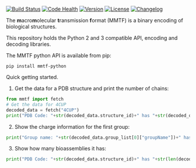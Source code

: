 [![Build Status](https://travis-ci.org/rcsb/mmtf-python.svg?branch=master)](https://travis-ci.org/rcsb/mmtf-python)
[![Code Health](https://landscape.io/github/rcsb/mmtf-python/master/landscape.svg?style=flat)](https://landscape.io/github/rcsb/mmtf-python/master)
[![Version](http://img.shields.io/badge/version-1.1.2-blue.svg?style=flat)](https://github.com/rcsb/mmtf-python/)
[![License](http://img.shields.io/badge/license-Apache%202.0-blue.svg?style=flat)](https://github.com/rcsb/mmtf-python/blob/master/LICENSE.txt)
[![Changelog](https://img.shields.io/badge/changelog--lightgrey.svg?style=flat)](https://github.com/rcsb/mmtf-python/blob/master/CHANGELOG.md)


The **m**acro**m**olecular **t**ransmission **f**ormat (MMTF) is a binary encoding of biological structures.

This repository holds the Python 2 and 3 compatible API, encoding and decoding libraries. 

The MMTF python API is available from pip:
```
pip install mmtf-python
```

Quick getting started.

1) Get the data for a PDB structure and print the number of chains:
```python
from mmtf import fetch
# Get the data for 4CUP
decoded_data = fetch("4CUP")
print("PDB Code: "+str(decoded_data.structure_id)+" has "+str(decoded_data.num_chains)+" chains")
```
2) Show the charge information for the first group:
```python
print("Group name: "+str(decoded_data.group_list[0]["groupName"])+" has the following atomic charges: "+",".join([str(x) for x in decoded_data.group_list[0]["formalChargeList"]]))

```
3) Show how many bioassemblies it has:
```python
print("PDB Code: "+str(decoded_data.structure_id)+" has "+str(len(decoded_data.bio_assembly))+" bioassemblies")
```

